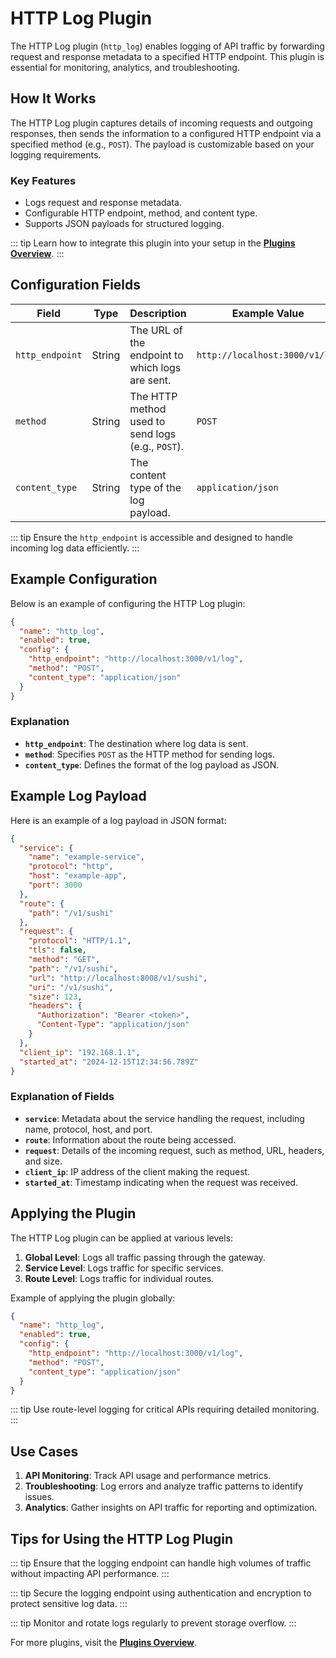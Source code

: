 # HTTP Log Plugin

The HTTP Log plugin (`http_log`) enables logging of API traffic by forwarding request and response metadata to a specified HTTP endpoint. This plugin is essential for monitoring, analytics, and troubleshooting.

## How It Works

The HTTP Log plugin captures details of incoming requests and outgoing responses, then sends the information to a configured HTTP endpoint via a specified method (e.g., `POST`). The payload is customizable based on your logging requirements.

### Key Features

- Logs request and response metadata.
- Configurable HTTP endpoint, method, and content type.
- Supports JSON payloads for structured logging.

::: tip
Learn how to integrate this plugin into your setup in the **[Plugins Overview](../plugins/index.md)**.
:::

## Configuration Fields

| Field           | Type   | Description                                       | Example Value                  |
| --------------- | ------ | ------------------------------------------------- | ------------------------------ |
| `http_endpoint` | String | The URL of the endpoint to which logs are sent.   | `http://localhost:3000/v1/log` |
| `method`        | String | The HTTP method used to send logs (e.g., `POST`). | `POST`                         |
| `content_type`  | String | The content type of the log payload.              | `application/json`             |

::: tip
Ensure the `http_endpoint` is accessible and designed to handle incoming log data efficiently.
:::

## Example Configuration

Below is an example of configuring the HTTP Log plugin:

```json
{
  "name": "http_log",
  "enabled": true,
  "config": {
    "http_endpoint": "http://localhost:3000/v1/log",
    "method": "POST",
    "content_type": "application/json"
  }
}
```

### Explanation

- **`http_endpoint`**: The destination where log data is sent.
- **`method`**: Specifies `POST` as the HTTP method for sending logs.
- **`content_type`**: Defines the format of the log payload as JSON.

## Example Log Payload

Here is an example of a log payload in JSON format:

```json
{
  "service": {
    "name": "example-service",
    "protocol": "http",
    "host": "example-app",
    "port": 3000
  },
  "route": {
    "path": "/v1/sushi"
  },
  "request": {
    "protocol": "HTTP/1.1",
    "tls": false,
    "method": "GET",
    "path": "/v1/sushi",
    "url": "http://localhost:8008/v1/sushi",
    "uri": "/v1/sushi",
    "size": 123,
    "headers": {
      "Authorization": "Bearer <token>",
      "Content-Type": "application/json"
    }
  },
  "client_ip": "192.168.1.1",
  "started_at": "2024-12-15T12:34:56.789Z"
}
```

### Explanation of Fields

- **`service`**: Metadata about the service handling the request, including name, protocol, host, and port.
- **`route`**: Information about the route being accessed.
- **`request`**: Details of the incoming request, such as method, URL, headers, and size.
- **`client_ip`**: IP address of the client making the request.
- **`started_at`**: Timestamp indicating when the request was received.

## Applying the Plugin

The HTTP Log plugin can be applied at various levels:

1. **Global Level**: Logs all traffic passing through the gateway.
2. **Service Level**: Logs traffic for specific services.
3. **Route Level**: Logs traffic for individual routes.

Example of applying the plugin globally:

```json
{
  "name": "http_log",
  "enabled": true,
  "config": {
    "http_endpoint": "http://localhost:3000/v1/log",
    "method": "POST",
    "content_type": "application/json"
  }
}
```

::: tip
Use route-level logging for critical APIs requiring detailed monitoring.
:::

## Use Cases

1. **API Monitoring**: Track API usage and performance metrics.
2. **Troubleshooting**: Log errors and analyze traffic patterns to identify issues.
3. **Analytics**: Gather insights on API traffic for reporting and optimization.

## Tips for Using the HTTP Log Plugin

::: tip
Ensure that the logging endpoint can handle high volumes of traffic without impacting API performance.
:::

::: tip
Secure the logging endpoint using authentication and encryption to protect sensitive log data.
:::

::: tip
Monitor and rotate logs regularly to prevent storage overflow.
:::

For more plugins, visit the **[Plugins Overview](../plugins/index.md)**.
